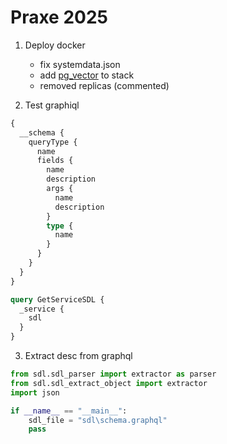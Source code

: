 # Praxe 2025

1. Deploy docker

   - fix systemdata.json
   - add [pg_vector](https://github.com/pgvector/pgvector) to stack
   - removed replicas (commented)

2. Test graphiql

```graphql
{
  __schema {
    queryType {
      name
      fields {
        name
        description
        args {
          name
          description
        }
        type {
          name
        }
      }
    }
  }
}
```

```graphql
query GetServiceSDL {
  _service {
    sdl
  }
}
```

3. Extract desc from graphql

```python
from sdl.sdl_parser import extractor as parser
from sdl.sdl_extract_object import extractor
import json

if __name__ == "__main__":
    sdl_file = "sdl\schema.graphql"
    pass
```
